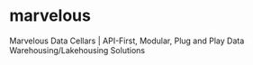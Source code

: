 # marvelous
Marvelous Data Cellars | API-First, Modular, Plug and Play Data Warehousing/Lakehousing Solutions
